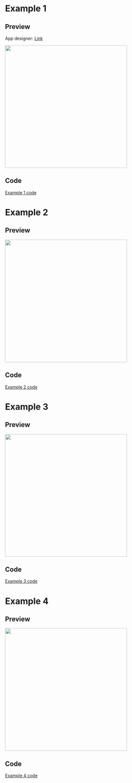 # Example 1

## Preview
App designer: [Link](https://dribbble.com/shots/6459693-Creative-layout-design)

<img src="https://raw.githubusercontent.com/ReinBentdal/division/master/example/assets/demo_app.png" width="400">

## Code

[Example 1 code](https://github.com/ReinBentdal/division/blob/master/example/example/example_1.dart)

# Example 2

## Preview

<img src="https://raw.githubusercontent.com/ReinBentdal/division/master/example/assets/frosted_glass_demo.gif" width="400">

## Code

[Example 2 code](https://github.com/ReinBentdal/division/blob/master/example/example/example_2.dart)

# Example 3

## Preview

<img src="https://raw.githubusercontent.com/ReinBentdal/division/master/example/assets/demo_app_2.png" width="400">

## Code

[Example 3 code](https://github.com/ReinBentdal/division/blob/master/example/example/example_3.dart)

# Example 4

## Preview

<img src="https://raw.githubusercontent.com/ReinBentdal/division/master/example/assets/elevation_demo.png" width="400">

## Code

[Example 4 code](https://github.com/ReinBentdal/division/blob/master/example/example/example_4.dart)